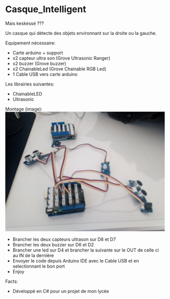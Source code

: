 # Casque_Intelligent

Mais keskessé ???

Un casque qui détecte des objets environnant sur la droite ou la gauche.

Equipement nécessaire:

- Carte arduino + support
- x2 capteur ultra son (Grove Ultrasonic Ranger)
- x2 buzzer (Grove buzzer)
- x2 ChainableLed (Grove Chainable RGB Led)
- 1 Cable USB vers carte arduino

Les librairies suivantes:

- ChainableLED
- Ultrasonic

Montage (image):
![Screenshot](montagedone.jpg)

- Brancher les deux capteurs ultrason sur D8 et D7
- Brancher les deux buzzer sur D6 et D2
- Brancher une led sur D4 et brancher la suivante sur le OUT de celle ci au IN de la dernière
- Envoyer le code depuis Arduino IDE avec le Cable USB et en selectionnant le bon port
- Enjoy

Facts:

- Développé en C# pour un projet de mon lycée
